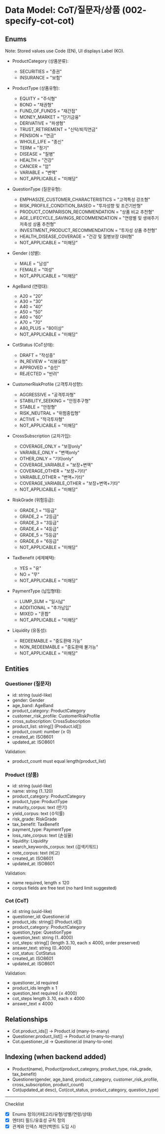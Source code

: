 # Data Model: CoT/질문자/상품 (002-specify-cot-cot)

## Enums
Note: Stored values use Code (EN), UI displays Label (KO).

- ProductCategory (상품분류):
  - SECURITIES = "증권"
  - INSURANCE = "보험"

- ProductType (상품유형):
  - EQUITY = "주식형"
  - BOND = "채권형"
  - FUND_OF_FUNDS = "재간접"
  - MONEY_MARKET = "단기금융"
  - DERIVATIVE = "파생형"
  - TRUST_RETIREMENT = "신탁/퇴직연금"
  - PENSION = "연금"
  - WHOLE_LIFE = "종신"
  - TERM = "정기"
  - DISEASE = "질병"
  - HEALTH = "건강"
  - CANCER = "암"
  - VARIABLE = "변액"
  - NOT_APPLICABLE = "미해당"

- QuestionType (질문유형):
  - EMPHASIZE_CUSTOMER_CHARACTERISTICS = "고객특성 강조형"
  - RISK_PROFILE_CONDITION_BASED = "투자성향 및 조건기반형"
  - PRODUCT_COMPARISON_RECOMMENDATION = "상품 비교 추천형"
  - AGE_LIFECYCLE_SAVINGS_RECOMMENDATION = "연령별 및 생애주기 저축성 상품 추천형"
  - INVESTMENT_PRODUCT_RECOMMENDATION = "투자성 상품 추천형"
  - HEALTH_DISEASE_COVERAGE = "건강 및 질병보장 대비형"
  - NOT_APPLICABLE = "미해당"

- Gender (성별):
  - MALE = "남성"
  - FEMALE = "여성"
  - NOT_APPLICABLE = "미해당"

- AgeBand (연령대):
  - A20 = "20"
  - A30 = "30"
  - A40 = "40"
  - A50 = "50"
  - A60 = "60"
  - A70 = "70"
  - A80_PLUS = "80이상"
  - NOT_APPLICABLE = "미해당"

- CotStatus (CoT상태):
  - DRAFT = "작성중"
  - IN_REVIEW = "리뷰요청"
  - APPROVED = "승인"
  - REJECTED = "반려"

- CustomerRiskProfile (고객투자성향):
  - AGGRESSIVE = "공격투자형"
  - STABILITY_SEEKING = "안정추구형"
  - STABLE = "안정형"
  - RISK_NEUTRAL = "위험중립형"
  - ACTIVE = "적극투자형"
  - NOT_APPLICABLE = "미해당"

- CrossSubscription (교차가입):
  - COVERAGE_ONLY = "보장only"
  - VARIABLE_ONLY = "변액only"
  - OTHER_ONLY = "기타only"
  - COVERAGE_VARIABLE = "보장+변액"
  - COVERAGE_OTHER = "보장+기타"
  - VARIABLE_OTHER = "변액+기타"
  - COVERAGE_VARIABLE_OTHER = "보장+변액+기타"
  - NOT_APPLICABLE = "미해당"

- RiskGrade (위험등급):
  - GRADE_1 = "1등급"
  - GRADE_2 = "2등급"
  - GRADE_3 = "3등급"
  - GRADE_4 = "4등급"
  - GRADE_5 = "5등급"
  - GRADE_6 = "6등급"
  - NOT_APPLICABLE = "미해당"

- TaxBenefit (세제혜택):
  - YES = "유"
  - NO = "무"
  - NOT_APPLICABLE = "미해당"

- PaymentType (납입형태):
  - LUMP_SUM = "일시납"
  - ADDITIONAL = "추가납입"
  - MIXED = "혼합"
  - NOT_APPLICABLE = "미해당"

- Liquidity (유동성):
  - REDEEMABLE = "중도환매 가능"
  - NON_REDEEMABLE = "중도환매 불가능"
  - NOT_APPLICABLE = "미해당"

## Entities

### Questioner (질문자)
- id: string (uuid-like)
- gender: Gender
- age_band: AgeBand
- product_category: ProductCategory
- customer_risk_profile: CustomerRiskProfile
- cross_subscription: CrossSubscription
- product_list: string[] (Product.id[])
- product_count: number (≥ 0)
- created_at: ISO8601
- updated_at: ISO8601

Validation:
- product_count must equal length(product_list)

### Product (상품)
- id: string (uuid-like)
- name: string (1..120)
- product_category: ProductCategory
- product_type: ProductType
- maturity_corpus: text (만기)
- yield_corpus: text (수익률)
- risk_grade: RiskGrade
- tax_benefit: TaxBenefit
- payment_type: PaymentType
- loss_rate_corpus: text (손실율)
- liquidity: Liquidity
- search_keywords_corpus: text (검색키워드)
- note_corpus: text (비고)
- created_at: ISO8601
- updated_at: ISO8601

Validation:
- name required, length ≤ 120
- corpus fields are free text (no hard limit suggested)

### Cot (CoT)
- id: string (uuid-like)
- questioner_id: Questioner.id
- product_ids: string[] (Product.id[])
- product_category: ProductCategory
- question_type: QuestionType
- question_text: string (1..4000)
- cot_steps: string[] (length 3..10, each ≤ 4000, order preserved)
- answer_text: string (0..4000)
- cot_status: CotStatus
- created_at: ISO8601
- updated_at: ISO8601

Validation:
- questioner_id required
- product_ids length ≥ 1
- question_text required (≤ 4000)
- cot_steps length 3..10, each ≤ 4000
- answer_text ≤ 4000

## Relationships
- Cot.product_ids[] → Product.id (many-to-many)
- Questioner.product_list[] → Product.id (many-to-many)
- Cot.questioner_id → Questioner.id (many-to-one)

## Indexing (when backend added)
- Product(name), Product(product_category, product_type, risk_grade, tax_benefit)
- Questioner(gender, age_band, product_category, customer_risk_profile, cross_subscription, product_count)
- Cot(updated_at desc), Cot(cot_status, product_category, question_type)

---

Checklist
- [x] Enums 정의(카테고리/유형/성별/연령/상태)
- [x] 엔터티 필드/유효성 규칙 정의
- [x] 관계와 인덱스 제안(백엔드 도입 시)

